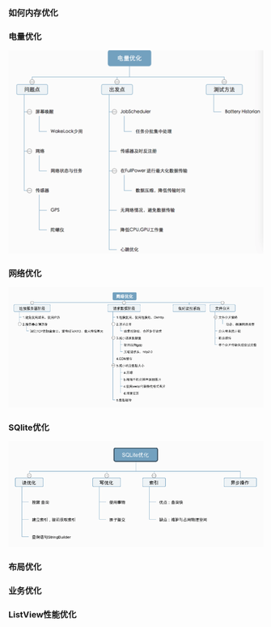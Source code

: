 
### 如何内存优化

###   电量优化
![](https://raw.githubusercontent.com/easternHong/Pictures/master/opt/power_opt.png)

###   网络优化
![](https://raw.githubusercontent.com/easternHong/Pictures/master/opt/net_opt.png)

###   SQlite优化
![](https://raw.githubusercontent.com/easternHong/Pictures/master/opt/sqlite_opt.png)
### 布局优化

### 业务优化

### ListView性能优化